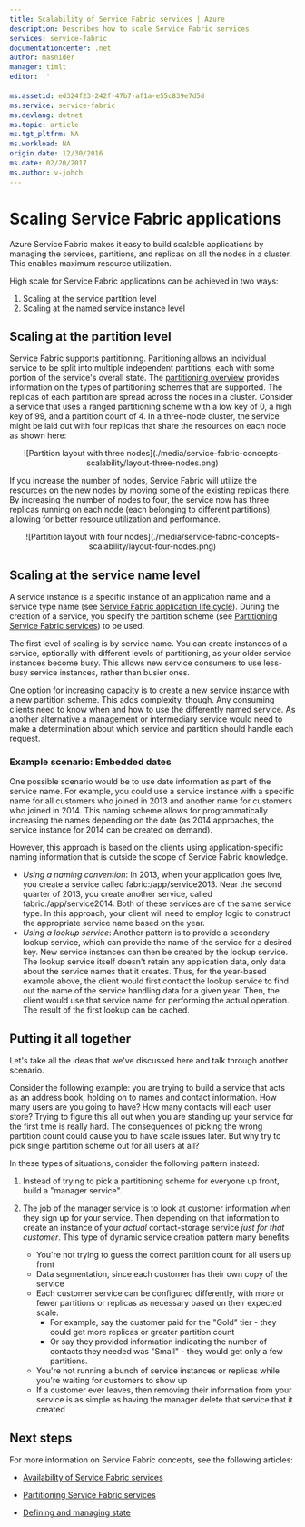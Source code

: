 ```yaml
---
title: Scalability of Service Fabric services | Azure
description: Describes how to scale Service Fabric services
services: service-fabric
documentationcenter: .net
author: masnider
manager: timlt
editor: ''

ms.assetid: ed324f23-242f-47b7-af1a-e55c839e7d5d
ms.service: service-fabric
ms.devlang: dotnet
ms.topic: article
ms.tgt_pltfrm: NA
ms.workload: NA
origin.date: 12/30/2016
ms.date: 02/20/2017
ms.author: v-johch
---
```


# Scaling Service Fabric applications
Azure Service Fabric makes it easy to build scalable applications by managing the services, partitions, and replicas on all the nodes in a cluster. This enables maximum resource utilization.

High scale for Service Fabric applications can be achieved in two ways:

1. Scaling at the service partition level
2. Scaling at the named service instance level

## Scaling at the partition level
Service Fabric supports partitioning. Partitioning allows an individual service to be split into multiple independent partitions, each with some portion of the service's overall state. The [partitioning overview](service-fabric-concepts-partitioning.md) provides information on the types of partitioning schemes that are supported. The replicas of each partition are spread across the nodes in a cluster. Consider a service that uses a ranged partitioning scheme with a low key of 0, a high key of 99, and a partition count of 4. In a three-node cluster, the service might be laid out with four replicas that share the resources on each node as shown here:

<center>
![Partition layout with three nodes](./media/service-fabric-concepts-scalability/layout-three-nodes.png)
</center>

If you increase the number of nodes, Service Fabric will utilize the resources on the new nodes by moving some of the existing replicas there. By increasing the number of nodes to four, the service now has three replicas running on each node (each belonging to different partitions), allowing for better resource utilization and performance.

<center>
![Partition layout with four nodes](./media/service-fabric-concepts-scalability/layout-four-nodes.png)
</center>

## Scaling at the service name level
A service instance is a specific instance of an application name and a service type name (see [Service Fabric application life cycle](./service-fabric-application-lifecycle.md)). During the creation of a service, you specify the partition scheme (see [Partitioning Service Fabric services](./service-fabric-concepts-partitioning.md)) to be used.

The first level of scaling is by service name. You can create instances of a service, optionally with different levels of partitioning, as your older service instances become busy. This allows new service consumers to use less-busy service instances, rather than busier ones.

One option for increasing capacity is to create a new service instance with a new partition scheme. This adds complexity, though. Any consuming clients need to know when and how to use the differently named service. As another alternative a management or intermediary service would need to make a determination about which service and partition should handle each request.

### Example scenario: Embedded dates
One possible scenario would be to use date information as part of the service name. For example, you could use a service instance with a specific name for all customers who joined in 2013 and another name for customers who joined in 2014. This naming scheme allows for programmatically increasing the names depending on the date (as 2014 approaches, the service instance for 2014 can be created on demand).

However, this approach is based on the clients using application-specific naming information that is outside the scope of Service Fabric knowledge.

* *Using a naming convention*: In 2013, when your application goes live, you create a service called fabric:/app/service2013. Near the second quarter of 2013, you create another service, called fabric:/app/service2014. Both of these services are of the same service type. In this approach, your client will need to employ logic to construct the appropriate service name based on the year.
* *Using a lookup service*: Another pattern is to provide a secondary lookup service, which can provide the name of the service for a desired key. New service instances can then be created by the lookup service. The lookup service itself doesn't retain any application data, only data about the service names that it creates. Thus, for the year-based example above, the client would first contact the lookup service to find out the name of the service handling data for a given year. Then, the client would use that service name for performing the actual operation. The result of the first lookup can be cached.

## Putting it all together
Let's take all the ideas that we've discussed here and talk through another scenario.

Consider the following example: you are trying to build a service that acts as an address book, holding on to names and contact information. How many users are you going to have? How many contacts will each user store? Trying to figure this all out when you are standing up your service for the first time is really hard. The consequences of picking the wrong partition count could cause you to have scale issues later. But why try to pick single partition scheme out for all users at all?

In these types of situations, consider the following pattern instead:
1. Instead of trying to pick a partitioning scheme for everyone up front, build a "manager service".
2. The job of the manager service is to look at customer information when they sign up for your service. Then depending on that information to create an instance of your _actual_ contact-storage service _just for that customer_. This type of dynamic service creation pattern many benefits:

    * You're not trying to guess the correct partition count for all users up front
    * Data segmentation, since each customer has their own copy of the service
    * Each customer service can be configured differently, with more or fewer partitions or replicas as necessary based on their expected scale.
      * For example, say the customer paid for the "Gold" tier - they could get more replicas or greater partition count
      * Or say they provided information indicating the number of contacts they needed was "Small" - they would get only a few partitions.
    * You're not running a bunch of service instances or replicas while you're waiting for customers to show up
    * If a customer ever leaves, then removing their information from your service is as simple as having the manager delete that service that it created

## Next steps
For more information on Service Fabric concepts, see the following articles:

- [Availability of Service Fabric services](./service-fabric-availability-services.md)

- [Partitioning Service Fabric services](./service-fabric-concepts-partitioning.md)

- [Defining and managing state](./service-fabric-concepts-state.md)